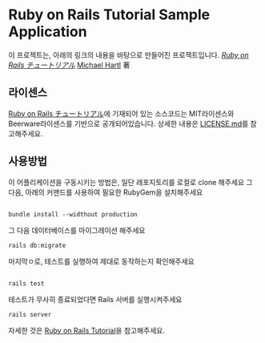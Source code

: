 # Ruby on Rails Tutorial Sample Application

이 프로젝트는, 아래의 링크의 내용을 바탕으로 만들어진 프로젝트입니다.
[*Ruby on Rails チュートリアル*](https://railstutorial.jp/)
[Michael Hartl](http://www.michaelhartl.com/) 著

## 라이센스
[Ruby on Rails チュートリアル](https://railstutorial.jp/)에 기재되어 있는
소스코드는 MIT라이센스와 Beerware라이센스를 기반으로 공개되어있습니다.
상세한 내용은 [LICENSE.md](LICENSE.md)를 참고해주세요. 

## 사용방법
이 어플리케이션을 구동시키는 방법은, 일단 레포지토리를 로컬로 clone 해주세요 
그 다음, 아래의 커맨드를 사용하여 필요한 RubyGem을 설치해주세요

```

bundle install --widthout production

```
그 다음 데이터베이스를 마이그레이션 해주세요

```
rails db:migrate

```
마지막ㅇ로, 테스트를 실행하여 제대로 동작하는지 확인해주세요

```

rails test

```

테스트가 무사히 종료되었다면 Rails 서버를 실행시켜주세요

```
rails server

```
자세한 것은 [Ruby on Rails Tutorial](https://www.railstutorial.org/)을 참고해주세요.